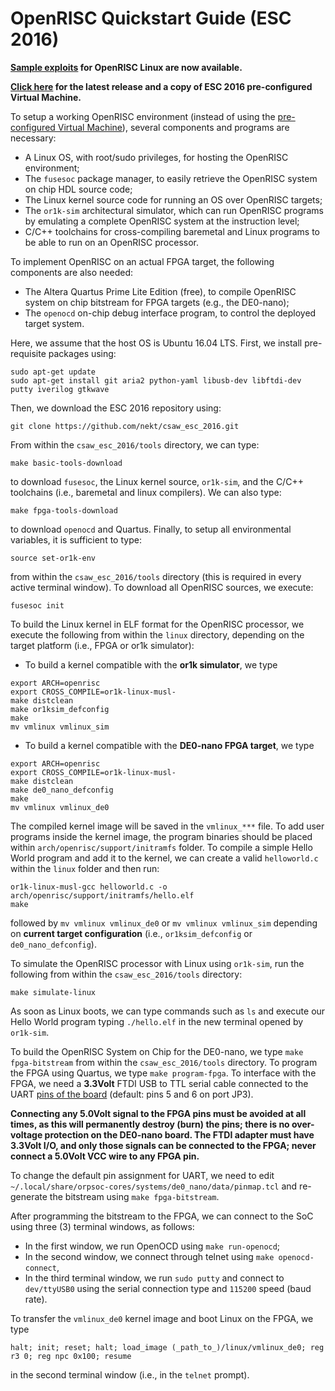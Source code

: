 OpenRISC Quickstart Guide (ESC 2016)
====================================

**[Sample exploits](tools/exploits) for OpenRISC Linux are now available.**

**[Click here](https://github.com/nekt/csaw_esc_2016/releases/latest) for the latest release and a copy of ESC 2016 pre-configured Virtual Machine.**

To setup a working OpenRISC environment (instead of using the [pre-configured Virtual Machine](http://tinyurl.com/csaw-esc16-vm)), several components and programs are necessary:
-   A Linux OS, with root/sudo privileges, for hosting the OpenRISC environment;
-   The `fusesoc` package manager, to easily retrieve the OpenRISC system on chip HDL source code;
-   The Linux kernel source code for running an OS over OpenRISC targets;
-   The `or1k-sim` architectural simulator, which can run OpenRISC programs by emulating a complete OpenRISC system at the instruction level;
-   C/C++ toolchains for cross-compiling baremetal and Linux programs to be able to run on an OpenRISC processor.

To implement OpenRISC on an actual FPGA target, the following components are also needed:
-   The Altera Quartus Prime Lite Edition (free), to compile OpenRISC system on chip bitstream for FPGA targets (e.g., the DE0-nano);
-   The `openocd` on-chip debug interface program, to control the deployed target system.

Here, we assume that the host OS is Ubuntu 16.04 LTS. First, we install pre-requisite packages using:
```Shell
sudo apt-get update
sudo apt-get install git aria2 python-yaml libusb-dev libftdi-dev putty iverilog gtkwave
```
Then, we download the ESC 2016 repository using:
```Shell
git clone https://github.com/nekt/csaw_esc_2016.git
```
From within the `csaw_esc_2016/tools` directory, we can type:
```Shell
make basic-tools-download
```
to download `fusesoc`, the Linux kernel source, `or1k-sim`, and the C/C++ toolchains (i.e., baremetal and linux compilers). We can also type:
```Shell
make fpga-tools-download
```
to download `openocd` and Quartus. Finally, to setup all environmental variables, it is sufficient to type:
```Shell
source set-or1k-env
```
from within the `csaw_esc_2016/tools` directory (this is required in every active terminal window). To download all OpenRISC sources, we execute:
```Shell
fusesoc init
```

To build the Linux kernel in ELF format for the OpenRISC processor, we execute the following from within the `linux` directory, depending on the target platform (i.e., FPGA or or1k simulator):
-   To build a kernel compatible with the **or1k simulator**, we type
```Shell
export ARCH=openrisc
export CROSS_COMPILE=or1k-linux-musl-
make distclean
make or1ksim_defconfig
make
mv vmlinux vmlinux_sim
```
-   To build a kernel compatible with the **DE0-nano FPGA target**, we type
```Shell
export ARCH=openrisc
export CROSS_COMPILE=or1k-linux-musl-
make distclean
make de0_nano_defconfig
make
mv vmlinux vmlinux_de0
```
The compiled kernel image will be saved in the `vmlinux_***` file. To add user programs inside the kernel image, the program binaries should be placed within `arch/openrisc/support/initramfs` folder. To compile a simple Hello World program and add it to the kernel, we can create a valid `helloworld.c` within the `linux` folder and then run:
```Shell
or1k-linux-musl-gcc helloworld.c -o arch/openrisc/support/initramfs/hello.elf
make
```
followed by `mv vmlinux vmlinux_de0` or `mv vmlinux vmlinux_sim` depending on **current target configuration** (i.e., `or1ksim_defconfig` or `de0_nano_defconfig`).

To simulate the OpenRISC processor with Linux using `or1k-sim`, run the following from within the `csaw_esc_2016/tools` directory:
```Shell
make simulate-linux
```
As soon as Linux boots, we can type commands such as `ls` and execute our Hello World program typing `./hello.elf` in the new terminal opened by `or1k-sim`.

To build the OpenRISC System on Chip for the DE0-nano, we type `make fpga-bitstream` from within the `csaw_esc_2016/tools` directory. To program the FPGA using Quartus, we type `make program-fpga`. To interface with the FPGA, we need a **3.3Volt** FTDI USB to TTL serial cable connected to the UART [pins of the board](https://sites.google.com/site/fpgaandco/de0-nano-pinout) (default: pins 5 and 6 on port JP3).  

**Connecting any 5.0Volt signal to the FPGA pins must be avoided at all times, as this will permanently destroy (burn) the pins; there is no over-voltage protection on the DE0-nano board. The FTDI adapter must have 3.3Volt I/O, and only those signals can be connected to the FPGA; never connect a 5.0Volt VCC wire to any FPGA pin.** 

To change the default pin assignment for UART, we need to edit `~/.local/share/orpsoc-cores/systems/de0_nano/data/pinmap.tcl` and re-generate the bitstream using `make fpga-bitstream`.

After programming the bitstream to the FPGA, we can connect to the SoC using three (3) terminal windows, as follows: 
-   In the first window, we run OpenOCD using `make run-openocd`; 
-   In the second window, we connect through telnet using `make openocd-connect`, 
-   In the third terminal window, we run `sudo putty` and connect to `dev/ttyUSB0` using the serial connection type and `115200` speed (baud rate). 

To transfer the `vmlinux_de0` kernel image and boot Linux on the FPGA, we type 
```Shell
halt; init; reset; halt; load_image (_path_to_)/linux/vmlinux_de0; reg r3 0; reg npc 0x100; resume
``` 
in the second terminal window (i.e., in the `telnet` prompt).
